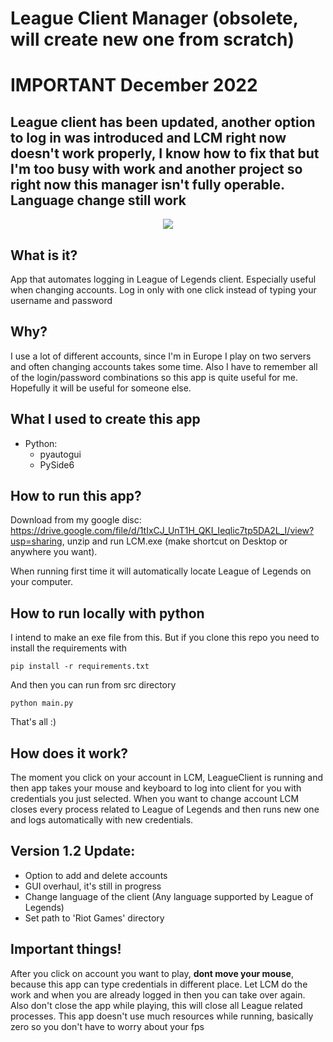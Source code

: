 # League Client Manager (obsolete, will create new one from scratch)

# IMPORTANT December 2022
League client has been updated, another option to log in was introduced and LCM right now doesn't work properly, I know how to fix that but I'm too busy with work and another project so right now this manager isn't fully operable. Language change still work
---------
<p align="center">
  <img src="https://i.imgur.com/iaJR4mC.png">
</p>

## What is it?
App that automates logging in League of Legends client. Especially useful when changing accounts.
Log in only with one click instead of typing your username and password

## Why?
I use a lot of different accounts, since I'm in Europe I play on two servers and often changing accounts takes some time. Also I have to remember all of the login/password
combinations so this app is quite useful for me. Hopefully it will be useful for someone else.

## What I used to create this app
* Python:
    * pyautogui
    * PySide6

## How to run this app?
Download from my google disc: https://drive.google.com/file/d/1tIxCJ_UnT1H_QKI_Ieqlic7tp5DA2L_I/view?usp=sharing, unzip and run LCM.exe (make shortcut on Desktop or anywhere you want).

When running first time it will automatically locate League of Legends on your computer.

## How to run locally with python
I intend to make an exe file from this. But if you clone this repo you need to install the requirements with
```
pip install -r requirements.txt
```

And then you can run from src directory
```
python main.py
```

That's all :)

## How does it work?
The moment you click on your account in LCM, LeagueClient is running and then app takes your mouse and keyboard to log into client for you with credentials you just selected.
When you want to change account LCM closes every process related to League of Legends and then runs new one and logs automatically with new credentials.

## Version 1.2 Update:
* Option to add and delete accounts
* GUI overhaul, it's still in progress
* Change language of the client (Any language supported by League of Legends)
* Set path to 'Riot Games' directory

## Important things!
After you click on account you want to play, **dont move your mouse**, because this app can type credentials in different place.
Let LCM do the work and when you are already logged in then you can take over again. Also don't close the app while playing, this will close all League related processes. This app doesn't use much resources while running, basically zero so you don't have to worry about your fps
